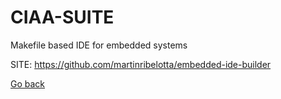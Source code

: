 # CIAA-SUITE
 
 Makefile based IDE for embedded systems
 
 SITE: https://github.com/martinribelotta/embedded-ide-builder

 [Go back](https://portable-linux-apps.github.io/apps.html)
